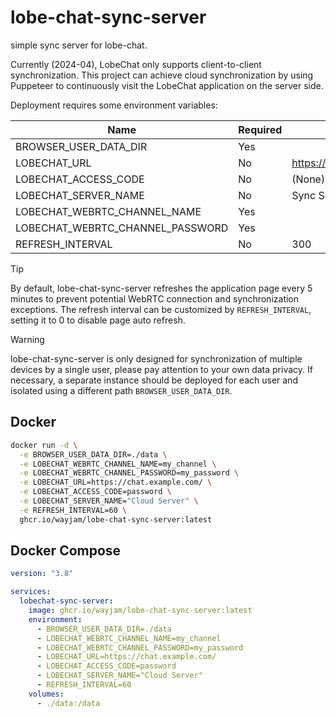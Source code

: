 # lobe-chat-sync-server

simple sync server for lobe-chat.

Currently (2024-04), LobeChat only supports client-to-client synchronization. This project can achieve cloud synchronization by using Puppeteer to continuously visit the LobeChat application on the server side.

Deployment requires some environment variables:

| Name                             | Required | Default                   | Example                   |
|----------------------------------|----------|---------------------------|---------------------------|
| BROWSER_USER_DATA_DIR            | Yes      |                           | ./data                    |
| LOBECHAT_URL                     | No       | https://chat.lobehub.com/ | https://chat.example.com/ |
| LOBECHAT_ACCESS_CODE             | No       | (None)                    | password                  |
| LOBECHAT_SERVER_NAME             | No       | Sync Server               | Cloud Server              |
| LOBECHAT_WEBRTC_CHANNEL_NAME     | Yes      |                           | my_channel                |
| LOBECHAT_WEBRTC_CHANNEL_PASSWORD | Yes      |                           | my_password               |
| REFRESH_INTERVAL                 | No       | 300                       | 60                        |

> [!TIP]
> By default, lobe-chat-sync-server refreshes the application page every 5 minutes to prevent potential WebRTC connection and synchronization exceptions.
> The refresh interval can be customized by `REFRESH_INTERVAL`, setting it to 0 to disable page auto refresh.

> [!WARNING]
> lobe-chat-sync-server is only designed for synchronization of multiple devices by a single user, please pay attention to your own data privacy.
> If necessary, a separate instance should be deployed for each user and isolated using a different path `BROWSER_USER_DATA_DIR`.

## Docker

```sh
docker run -d \
  -e BROWSER_USER_DATA_DIR=./data \
  -e LOBECHAT_WEBRTC_CHANNEL_NAME=my_channel \
  -e LOBECHAT_WEBRTC_CHANNEL_PASSWORD=my_password \
  -e LOBECHAT_URL=https://chat.example.com/ \
  -e LOBECHAT_ACCESS_CODE=password \
  -e LOBECHAT_SERVER_NAME="Cloud Server" \
  -e REFRESH_INTERVAL=60 \
  ghcr.io/wayjam/lobe-chat-sync-server:latest
```

## Docker Compose

```yaml
version: "3.8"

services:
  lobechat-sync-server:
    image: ghcr.io/wayjam/lobe-chat-sync-server:latest
    environment:
      - BROWSER_USER_DATA_DIR=./data
      - LOBECHAT_WEBRTC_CHANNEL_NAME=my_channel
      - LOBECHAT_WEBRTC_CHANNEL_PASSWORD=my_password
      - LOBECHAT_URL=https://chat.example.com/
      - LOBECHAT_ACCESS_CODE=password
      - LOBECHAT_SERVER_NAME="Cloud Server"
      - REFRESH_INTERVAL=60
    volumes:
      - ./data:/data
```